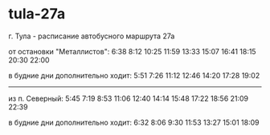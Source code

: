 # tula-27a
г. Тула - расписание автобусного маршрута 27а

от остановки "Металлистов":
6:38
8:12
10:25
11:59
13:33
15:07
16:41
18:15
20:30
22:00

в будние дни дополнительно ходит:
5:51
7:26
11:12
12:46
14:20
17:28
19:02

-----

из п. Северный:
5:45
7:19
8:53
11:06
12:40
14:14
15:48
17:22
18:56
21:09
22:39

в будние дни дополнительно ходит:
6:32
8:06
9:30
11:53
13:27
15:01
18:09
